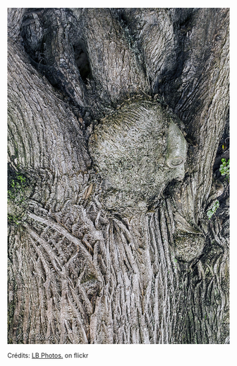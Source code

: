 ![Louna](/images/2023-02-09.jpg)

Crédits: [LB Photos.](https://www.flickr.com/people/lucbarre/) on flickr